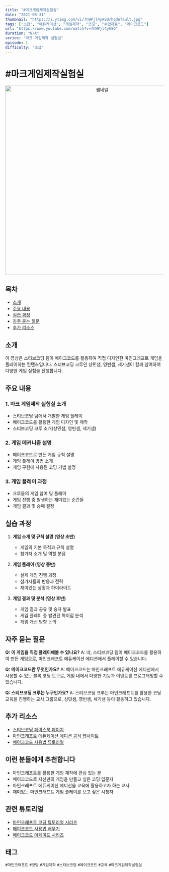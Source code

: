 ```yaml
---
title: "#마크게임제작실험실"
date: "2021-08-31"
thumbnail: "https://i.ytimg.com/vi/7hWPjl4yASQ/hqdefault.jpg"
tags: ["초급", "에듀케이션", "게임제작", "코딩", "수업자료", "메이크코드"]
url: "https://www.youtube.com/watch?v=7hWPjl4yASQ"
duration: "N/A"
series: "마크 게임제작 실험실"
episode: 1
difficulty: "초급"
---
```


# #마크게임제작실험실

<div align="center">
<img src="https://i.ytimg.com/vi/7hWPjl4yASQ/hqdefault.jpg" alt="썸네일" width="600"/>
</div>

## 목차
- [소개](#소개)
- [주요 내용](#주요-내용)
- [실습 과정](#실습-과정)
- [자주 묻는 질문](#자주-묻는-질문)
- [추가 리소스](#추가-리소스)

## 소개
이 영상은 스티브코딩 팀이 메이크코드를 활용하여 직접 디자인한 마인크래프트 게임을 플레이하는 컨텐츠입니다. 스티브코딩 크루인 상민샘, 영빈샘, 세기샘이 함께 참여하여 다양한 게임 실험을 진행합니다.

## 주요 내용
### 1. 마크 게임제작 실험실 소개
- 스티브코딩 팀에서 개발한 게임 플레이
- 메이크코드를 활용한 게임 디자인 및 제작
- 스티브코딩 크루 소개(상민샘, 영빈샘, 세기샘)

### 2. 게임 메커니즘 설명
- 메이크코드로 만든 게임 규칙 설명
- 게임 플레이 방법 소개
- 게임 구현에 사용된 코딩 기법 설명

### 3. 게임 플레이 과정
- 크루들의 게임 참여 및 플레이
- 게임 진행 중 발생하는 재미있는 순간들
- 게임 결과 및 승패 결정

## 실습 과정
1. **게임 소개 및 규칙 설명 (영상 초반)**
   - 게임의 기본 목적과 규칙 설명
   - 참가자 소개 및 역할 분담

2. **게임 플레이 (영상 중반)**
   - 실제 게임 진행 과정
   - 참가자들의 반응과 전략
   - 재미있는 상황과 하이라이트

3. **게임 결과 및 분석 (영상 후반)**
   - 게임 결과 공유 및 승자 발표
   - 게임 플레이 중 발견된 특이점 분석
   - 게임 개선 방향 논의

## 자주 묻는 질문
**Q: 이 게임을 직접 플레이해볼 수 있나요?**
A: 네, 스티브코딩 팀이 메이크코드를 활용하여 만든 게임으로, 마인크래프트 에듀케이션 에디션에서 플레이할 수 있습니다.

**Q: 메이크코드란 무엇인가요?**
A: 메이크코드는 마인크래프트 에듀케이션 에디션에서 사용할 수 있는 블록 코딩 도구로, 게임 내에서 다양한 기능과 이벤트를 프로그래밍할 수 있습니다.

**Q: 스티브코딩 크루는 누구인가요?**
A: 스티브코딩 크루는 마인크래프트를 활용한 코딩 교육을 진행하는 교사 그룹으로, 상민샘, 영빈샘, 세기샘 등이 활동하고 있습니다.

## 추가 리소스
- [스티브코딩 페이스북 페이지](https://www.facebook.com/stvcoding/)
- [마인크래프트 에듀케이션 에디션 공식 웹사이트](https://education.minecraft.net/)
- [메이크코드 사용법 튜토리얼](https://www.youtube.com/watch?v=7TAalYcjd0c)

## 이런 분들에게 추천합니다
- 마인크래프트를 활용한 게임 제작에 관심 있는 분
- 메이크코드로 자신만의 게임을 만들고 싶은 코딩 입문자
- 마인크래프트 에듀케이션 에디션을 교육에 활용하고자 하는 교사
- 재미있는 마인크래프트 게임 플레이를 보고 싶은 시청자

## 관련 튜토리얼
- [마인크래프트 코딩 튜토리얼 시리즈](https://www.youtube.com/playlist?list=PLscZfRr0-YcLVApHVlJTB6rUjeLnqXAJQ)
- [메이크코드 사용법 배우기](https://www.youtube.com/watch?v=7TAalYcjd0c)
- [메이크코드 아케이드 시리즈](https://www.youtube.com/results?search_query=%EB%A9%94%EC%9D%B4%ED%81%AC%EC%BD%94%EB%93%9C+%EC%95%84%EC%BC%80%EC%9D%B4%EB%93%9C)

## 태그
`#마인크래프트` `#코딩` `#게임제작` `#스티브코딩` `#메이크코드` `#교육` `#마크게임제작실험실`